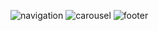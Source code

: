 ![navigation](https://user-images.githubusercontent.com/39157319/40359389-324429e2-5de0-11e8-9aa0-f730e7083771.png)
![carousel](https://user-images.githubusercontent.com/39157319/40359168-5ea66c80-5ddf-11e8-8fc5-fcdcee2066ef.png)
![footer](https://user-images.githubusercontent.com/39157319/40359320-f061ec8a-5ddf-11e8-9ef1-b644b959f515.png)
